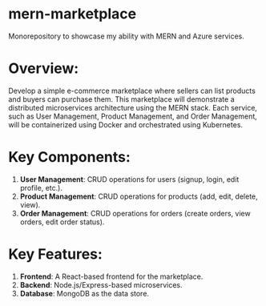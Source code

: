 # mern-marketplace
Monorepository to showcase my ability with MERN and Azure services.

# Overview:
Develop a simple e-commerce marketplace where sellers can list products and buyers can purchase them. This marketplace will demonstrate a distributed microservices architecture using the MERN stack. Each service, such as User Management, Product Management, and Order Management, will be containerized using Docker and orchestrated using Kubernetes.

# Key Components:
1. **User Management**: CRUD operations for users (signup, login, edit profile, etc.).
2. **Product Management**: CRUD operations for products (add, edit, delete, view).
3. **Order Management**: CRUD operations for orders (create orders, view orders, edit order status).

# Key Features:
1. **Frontend**: A React-based frontend for the marketplace.
2. **Backend**: Node.js/Express-based microservices.
3. **Database**: MongoDB as the data store.
